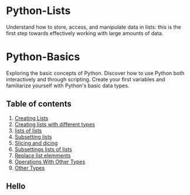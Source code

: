 # Python-Lists
Understand how to store, access, and manipulate data in lists: this is the first step towards effectively working with large amounts of data.

# Python-Basics
Exploring the basic concepts of Python. Discover how to use Python both interactively and through scripting. Create your first variables and familiarize yourself with Python's basic data types.

## Table of contents

1. [Creating Lists](#hello)
2. [Creating lists with different types](#first)
3. [lists of lists](#caluclator)
4. [Subsetting lists](#vartypes)
5. [Slicing and dicing](#varassign)
6. [Subsettings lists of lists](#calcvar)
7. [Replace list elemments](#vartypes)
8. [Operations With Other Types](#othertypes)
9. [Other Types](#types)

## Hello <a name="hello">
